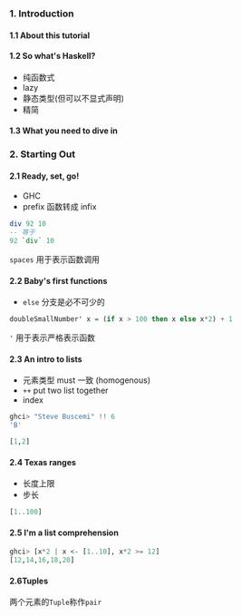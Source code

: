 ### 1. Introduction

#### 1.1 About this tutorial

#### 1.2 So what's Haskell?

* 纯函数式
* lazy
* 静态类型(但可以不显式声明)
* 精简

#### 1.3 What you need to dive in
### 2. Starting Out
#### 2.1 Ready, set, go!
- GHC
- prefix 函数转成 infix
```hs
div 92 10
-- 等于
92 `div` 10
```
`spaces` 用于表示函数调用

#### 2.2 Baby's first functions
- `else` 分支是必不可少的

```hs
doubleSmallNumber' x = (if x > 100 then x else x*2) + 1  
```
`'` 用于表示严格表示函数

#### 2.3 An intro to lists

* 元素类型 must 一致 (homogenous)
* `++` put two list together
* index
```hs
ghci> "Steve Buscemi" !! 6  
'B'  
```

```hs
[1,2]
```

#### 2.4 Texas ranges

* 长度上限
* 步长

```hs
[1..100]
```

#### 2.5 I'm a list comprehension
```hs
ghci> [x*2 | x <- [1..10], x*2 >= 12]  
[12,14,16,18,20]  
```

#### 2.6Tuples
两个元素的`Tuple`称作`pair`
